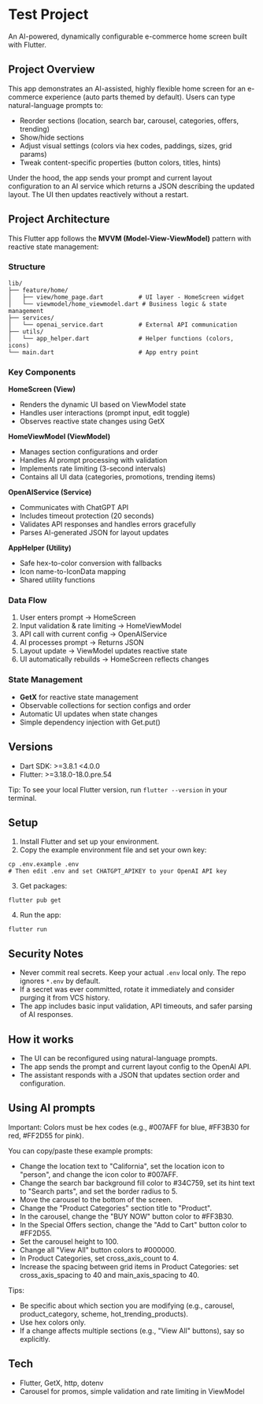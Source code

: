 # Test Project

An AI-powered, dynamically configurable e-commerce home screen built with Flutter.

## Project Overview
This app demonstrates an AI-assisted, highly flexible home screen for an e-commerce experience (auto parts themed by default). Users can type natural-language prompts to:
- Reorder sections (location, search bar, carousel, categories, offers, trending)
- Show/hide sections
- Adjust visual settings (colors via hex codes, paddings, sizes, grid params)
- Tweak content-specific properties (button colors, titles, hints)

Under the hood, the app sends your prompt and current layout configuration to an AI service which returns a JSON describing the updated layout. The UI then updates reactively without a restart.

## Project Architecture

This Flutter app follows the **MVVM (Model-View-ViewModel)** pattern with reactive state management:

### Structure
```
lib/
├── feature/home/
│   ├── view/home_page.dart          # UI layer - HomeScreen widget
│   └── viewmodel/home_viewmodel.dart # Business logic & state management
├── services/
│   └── openai_service.dart          # External API communication
├── utils/
│   └── app_helper.dart              # Helper functions (colors, icons)
└── main.dart                        # App entry point
```

### Key Components

**HomeScreen (View)**
- Renders the dynamic UI based on ViewModel state
- Handles user interactions (prompt input, edit toggle)
- Observes reactive state changes using GetX

**HomeViewModel (ViewModel)**
- Manages section configurations and order
- Handles AI prompt processing with validation
- Implements rate limiting (3-second intervals)
- Contains all UI data (categories, promotions, trending items)

**OpenAIService (Service)**
- Communicates with ChatGPT API
- Includes timeout protection (20 seconds)
- Validates API responses and handles errors gracefully
- Parses AI-generated JSON for layout updates

**AppHelper (Utility)**
- Safe hex-to-color conversion with fallbacks
- Icon name-to-IconData mapping
- Shared utility functions

### Data Flow
1. User enters prompt → HomeScreen
2. Input validation & rate limiting → HomeViewModel
3. API call with current config → OpenAIService
4. AI processes prompt → Returns JSON
5. Layout update → ViewModel updates reactive state
6. UI automatically rebuilds → HomeScreen reflects changes

### State Management
- **GetX** for reactive state management
- Observable collections for section configs and order
- Automatic UI updates when state changes
- Simple dependency injection with Get.put()

## Versions
- Dart SDK: >=3.8.1 <4.0.0
- Flutter: >=3.18.0-18.0.pre.54

Tip: To see your local Flutter version, run `flutter --version` in your terminal.

## Setup

1) Install Flutter and set up your environment.
2) Copy the example environment file and set your own key:

```
cp .env.example .env
# Then edit .env and set CHATGPT_APIKEY to your OpenAI API key
```

3) Get packages:
```
flutter pub get
```

4) Run the app:
```
flutter run
```

## Security Notes
- Never commit real secrets. Keep your actual `.env` local only. The repo ignores `*.env` by default.
- If a secret was ever committed, rotate it immediately and consider purging it from VCS history.
- The app includes basic input validation, API timeouts, and safer parsing of AI responses.

## How it works
- The UI can be reconfigured using natural-language prompts.
- The app sends the prompt and current layout config to the OpenAI API.
- The assistant responds with a JSON that updates section order and configuration.

## Using AI prompts
Important: Colors must be hex codes (e.g., #007AFF for blue, #FF3B30 for red, #FF2D55 for pink).

You can copy/paste these example prompts:

- Change the location text to "California", set the location icon to "person", and change the icon color to #007AFF.
- Change the search bar background fill color to #34C759, set its hint text to "Search parts", and set the border radius to 5.
- Move the carousel to the bottom of the screen.
- Change the "Product Categories" section title to "Product".
- In the carousel, change the "BUY NOW" button color to #FF3B30.
- In the Special Offers section, change the "Add to Cart" button color to #FF2D55.
- Set the carousel height to 100.
- Change all "View All" button colors to #000000.
- In Product Categories, set cross_axis_count to 4.
- Increase the spacing between grid items in Product Categories: set cross_axis_spacing to 40 and main_axis_spacing to 40.

Tips:
- Be specific about which section you are modifying (e.g., carousel, product_category, scheme, hot_trending_products).
- Use hex colors only.
- If a change affects multiple sections (e.g., "View All" buttons), say so explicitly.

## Tech
- Flutter, GetX, http, dotenv
- Carousel for promos, simple validation and rate limiting in ViewModel
